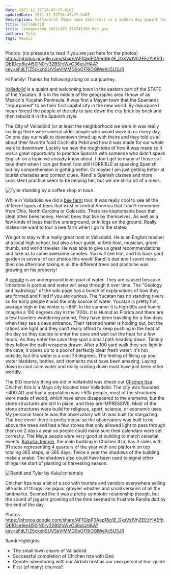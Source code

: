 ```yaml
---
date: 2021-11-12T16:47:27.016Z 
updatedDate: 2021-11-12T16:47:27.045Z
description: Valladolid (Maya name Zací-Val) is a modern day quaint town in the state of Yucatan Mexico, but use to a early spanish town, and before that a booming Maya town. We stayed here for a week on our trip through Mexico!
title: Valladolid
title: /images/img_20211103_170741760_hdr.jpg
authors: Tyler
tags: Mexico
---
```

Photos: (no pressure to read if you are just here for the photos) [](https://photos.google.com/share/AF1QipP0Aep16g1E_GksVs1Vh2EEzYIAEfbQb1Dce6ie4l50jN0rv32BSfxWvC36utJHAA?key=eFdLTjZ5ckxhSUVSeVlMMG9oOFRiOGlWeXc5U3JR)<https://photos.google.com/share/AF1QipP0Aep16g1E_GksVs1Vh2EEzYIAEfbQb1Dce6ie4l50jN0rv32BSfxWvC36utJHAA?key=eFdLTjZ5ckxhSUVSeVlMMG9oOFRiOGlWeXc5U3JR>

Hi Family! Thanks for following along on our journey.

[Valladolid]([https://en.wikipedia.org/wiki/Valladolid,_Yucatn](https://en.wikipedia.org/wiki/Valladolid,_Yucat%C3%A1n)) is a quaint and welcoming town in the eastern part of the STATE of the Yucatan. It is in the middle of the geographic area I know of as Mexico's Yucatan Peninsula. It was first a Mayan town that the Spaniards "repurposed" to be their first capital city in the new world. By repurpose I mean forced the people of the city to tare down the city brick by brick and then rebuild it in the Spanish style. [](https://en.wikipedia.org/wiki/Valladolid,_Yucat%C3%A1n)[](https://en.wikipedia.org/wiki/Valladolid,_Yucat%C3%A1n)

The City of Valladolid (or at least the neighborhood we were in was really inviting) there were several older people who would wave to us every day. On one day our walk to downtown timed up with theirs and they told us all about their favorite food Cochinita Pebil and how it was made for our whole walk to downtown. Luckily we new the rough idea of how it was made so it was a great opportunity to practice Spanish with someone who didn't speak English on a topic we already knew about. I don't get to many of those so I take them when I can get them! I am still HORRIBLE at speaking Spanish, but my comprehension is getting better. Or maybe I am just getting better at tourist charades and context clues. Randi's Spanish classes and more consistent practice seem to be helping her, but we are still a bit of a mess.

![Tyler standing by a coffee shop in town.](/images/img_20211106_145331.jpg "Valladolid had several bright colored buildings and all kinds of yummy treats.")

While in Valladolid we did a [bee farm](https://www.tripadvisor.com/Attraction_Review-g499453-d10253919-Reviews-Xkopek_Parque_Apicola-Valladolid_Yucatan_Peninsula.html) tour. It was really cool to see all the different types of bees that exist in central America that I don't remember from Ohio, North Carolina or Colorado. There are kleptomania bees that steal other bees honey. Hermit bees that live by themselves. As well as a few kinds of bees that live underground, or in logs on the ground. Really makes me want to tour a bee farm when I go to the states!

We got to stay with a really great host in Valladolid. He is an English teacher at a local high school, but also a tour guide, airbnb host, musician, green thumb, and world traveler. He was able to give us great recommendations and take us to some awesome cenotes. You will see him, and his back yard garden in several of our photos this week! Randi's dad and I spent more then one afternoon taking in all the different trees and plants he was growing on his property!

A [](https://en.wikipedia.org/wiki/Cenote)[](https://en.wikipedia.org/wiki/Cenote)[cenote](https://en.wikipedia.org/wiki/Cenote) is an underground level pool of water. They are caused because limestone is porous and water will seep through it over time. The "Geology and hydrology" of the wiki page has a bunch of explanations of how they are formed and filled if you are curious. The Yucatan has no standing rivers so for early people it was the only source of water. Yucatan is pretty hot, average high in the winter is ~85F. In the summer it is high 90s and humid. Imagine a 100 degrees day in the 1100s. It is Humid as Florida and there are a few travelers wondering around, They have been traveling for a few days when they see a cave entrance. Their rationed water is holding out, but the rations are tight and they can't really afford to keep pushing in the heat of the day so they decide to enter the cave and wait out the heat for a few hours. As they enter the cave they spot a small path heading down. Timidly they follow the path weapons drawn. After a 100 yard walk they see light in the cave, it opens up to a pool of perfectly clear fresh water. It's hot outside, but this water is a cool 73 degrees. The feeling of filling up your water bladders, bottles, and stomachs must have been amazing. Laying down in cool calm water and really cooling down must have just been other worldly.

The BIG touristy thing we did in Valladolid was check out [](https://en.wikipedia.org/wiki/Chichen_Itza)[](https://en.wikipedia.org/wiki/Chichen_Itza)[Chichen Itza](https://en.wikipedia.org/wiki/Chichen_Itza). Chichen Itza is a Maya city located near Valladolid. The city was founded \~400 AD and had a population was \~50k people, most of the structures were made of wood, which have since disappeared to the elements, but the stone structures are still in place, and they are IMPRESSIVE. Most of the stone structures were build for religious, sport, science, or economic uses. My personal favorite was the observatory which was built for stargazing. The tree cover there is pretty dense so the observatory was built to be above the trees and had a few stones that only allowed light to pass through them on 2 days a year so people could make sure their calendars were set correctly. The Maya people were very good at building to match celestial events. [Kukulcn temple]([https://en.wikipedia.org/wiki/El_Castillo,_Chichen_Itza](https://en.wikipedia.org/wiki/El_Castillo,_Chichen_Itza)), the main building in Chichen Itza, has 3 sides with 91 steps representing 4 quarters of the year with one platform on top totaling 365 steps, or 365 days. Twice a year the shadows of the building make a snake. The shadows also could have been used to signal other things like start of planting or harvesting season.

![Randi and Tyler by Kukulcn temple](/images/img_20211104_082643.jpg "Randi and Tyler by Kukulcn temple")

Chichen Itza was a bit of a zoo with tourists and vendors everywhere selling all kinds of things like jaguar growler whistles and small versions of all the landmarks. Seemed like it was a pretty symbiotic relationship though, but the sound of jaguars growling all the time seemed to frustrate Randis dad by the end of the day.

Photos [](https://photos.google.com/share/AF1QipP0Aep16g1E_GksVs1Vh2EEzYIAEfbQb1Dce6ie4l50jN0rv32BSfxWvC36utJHAA?key=eFdLTjZ5ckxhSUVSeVlMMG9oOFRiOGlWeXc5U3JR)<https://photos.google.com/share/AF1QipP0Aep16g1E_GksVs1Vh2EEzYIAEfbQb1Dce6ie4l50jN0rv32BSfxWvC36utJHAA?key=eFdLTjZ5ckxhSUVSeVlMMG9oOFRiOGlWeXc5U3JR>



Randi Highlights

* The small town charm of Valladolid 
* Successful completion of Chichen Itza with Dad 
* Cenote adventuring with our Airbnb host as our own personal tour guide 
* First (of many) churros!!